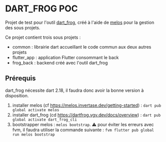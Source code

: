 # DART_FROG POC

Projet de test pour l'outil [dart_frog](https://dartfrog.vgv.dev/), créé à l'aide de [melos](https://pub.dev/packages/melos) pour la gestion des sous projets.  

Ce projet contient trois sous projets :
- common : librairie dart accueillant le code commun aux deux autres projets
- flutter_app : application Flutter consommant le back
- frog_back : backend créé avec l'outil dart_frog

## Prérequis

dart_frog nécessite dart 2.18, il faudra donc avoir la bonne version à disposition.  

1) installer melos (cf https://melos.invertase.dev/getting-started) : `dart pub global activate melos`
2) installer dart_frog (cd https://dartfrog.vgv.dev/docs/overview) : `dart pub global activate dart_frog_cli`
3) bootstrapper melos : `melos bootstrap`. ⚠️ pour éviter les erreurs avec fvm, il faudra utiliser la commande suivante : `fvm flutter pub global run melos bootstrap`
